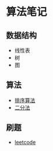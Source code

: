 # 算法笔记

## 数据结构

- 线性表
- 树
- 图

## 算法

- [排序算法](./algorithm/排序算法.md)
- [二分法](./algorithm/二分法.md)

## 刷题

- [leetcode](./leetcode/README.md)